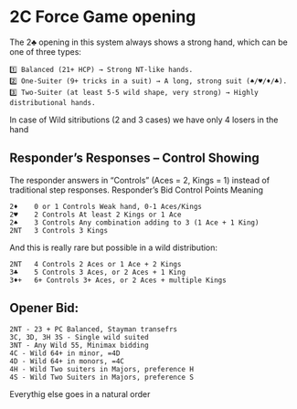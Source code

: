 # 2C Force Game opening

The 2♣ opening in this system always shows a strong hand, which can be one of three types:

    1️⃣ Balanced (21+ HCP) → Strong NT-like hands.
    2️⃣ One-Suiter (9+ tricks in a suit) → A long, strong suit (♠/♥/♦/♣).
    3️⃣ Two-Suiter (at least 5-5 wild shape, very strong) → Highly distributional hands.

In case of Wild sitributions (2 and 3 cases) we have only 4 losers in the hand

## Responder’s Responses – Control Showing

The responder answers in “Controls” (Aces = 2, Kings = 1) instead of
traditional step responses.
Responder’s Bid Control Points Meaning

    2♦    0 or 1 Controls Weak hand, 0-1 Aces/Kings
    2♥    2 Controls At least 2 Kings or 1 Ace
    2♠    3 Controls Any combination adding to 3 (1 Ace + 1 King)
    2NT   3 Controls 3 Kings

And this is really rare but possible in a wild distribution:

    2NT   4 Controls 2 Aces or 1 Ace + 2 Kings
    3♣    5 Controls 3 Aces, or 2 Aces + 1 King
    3♦+   6+ Controls 3+ Aces, or 2 Aces + multiple Kings

## Opener Bid:

    2NT - 23 + PC Balanced, Stayman transefrs
    3C, 3D, 3H 3S - Single wild suited
    3NT - Any Wild 55, Minimax bidding
    4C - Wild 64+ in minor, =4D
    4D - Wild 64+ in monors, =4C
    4H - Wild Two suiters in Majors, preference H
    4S - Wild Two Suiters in Majors, preference S

Everythig else goes in a natural order
